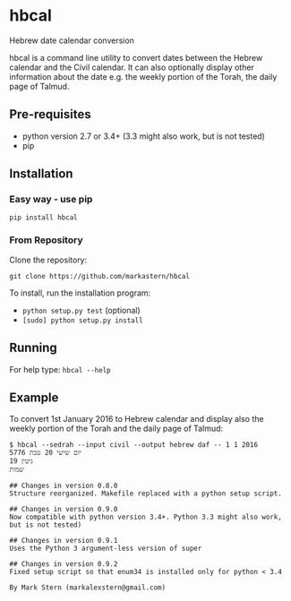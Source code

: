 # hbcal
Hebrew date calendar conversion

hbcal is a command line utility to convert dates between the Hebrew calendar and the Civil calendar. It can also optionally display other information about the date e.g. the weekly portion of the Torah, the daily page of Talmud.

## Pre-requisites
* python version 2.7 or 3.4+ (3.3 might also work, but is not tested)
* pip

## Installation

### Easy way - use pip

`pip install hbcal`
### From Repository
Clone the repository:
```
git clone https://github.com/markastern/hbcal
```
To install, run the installation program:

* `python setup.py test` (optional)
* `[sudo] python setup.py install`

## Running
For help type:
`hbcal --help`
## Example
To convert 1st January 2016 to Hebrew calendar and display also the weekly portion of the Torah and the daily page of Talmud:

```
$ hbcal --sedrah --input civil --output hebrew daf -- 1 1 2016
יום שישי 20 טבת 5776
גיטין 19
שמות

## Changes in version 0.8.0
Structure reorganized. Makefile replaced with a python setup script.

## Changes in version 0.9.0
Now compatible with python version 3.4+. Python 3.3 might also work, but is not tested)

## Changes in version 0.9.1
Uses the Python 3 argument-less version of super

## Changes in version 0.9.2
Fixed setup script so that enum34 is installed only for python < 3.4

By Mark Stern (markalexstern@gmail.com)
